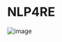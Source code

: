 # NLP4RE
![image](https://github.com/Endeavourer/NLP4RE/assets/86783476/36b42958-569c-4ad7-92a9-fc8648505cd5)

